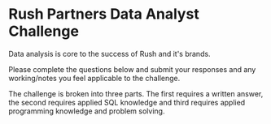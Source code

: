 # Rush Partners Data Analyst Challenge

Data analysis is core to the success of Rush and it's brands.

Please complete the questions below and submit your responses and any working/notes you feel applicable to the challenge.

The challenge is broken into three parts. The first requires a written answer, the second requires applied SQL knowledge and third requires applied programming knowledge and problem solving.
